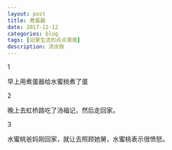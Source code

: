 ```yaml
---
layout: post
title: 煮蛋器
date: 2017-12-12
categories: blog
tags: [记录生活的点点滴滴]
description: 流水账
---
```


1 

早上用煮蛋器给水蜜桃煮了蛋

2

晚上去虹桥路吃了汤福记，然后走回家。

3

水蜜桃爸妈刚回家，就让去照顾她舅，水蜜桃表示很愤怒。




